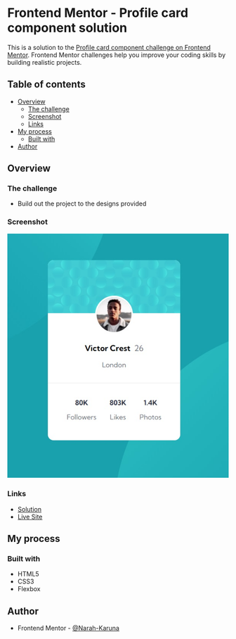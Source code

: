 # Frontend Mentor - Profile card component solution

This is a solution to the [Profile card component challenge on Frontend Mentor](https://www.frontendmentor.io/challenges/profile-card-component-cfArpWshJ). Frontend Mentor challenges help you improve your coding skills by building realistic projects. 

## Table of contents

- [Overview](#overview)
  - [The challenge](#the-challenge)
  - [Screenshot](#screenshot)
  - [Links](#links)
- [My process](#my-process)
  - [Built with](#built-with)
- [Author](#author)

## Overview

### The challenge

- Build out the project to the designs provided

### Screenshot

![](./screenshot.jpg)

### Links

- [Solution](https://github.com/narahkaruna/frontendmentor.io/tree/main/profile-card-component-main)
- [Live Site](https://gentle-alpaca-951001.netlify.app/)

## My process

### Built with

- HTML5
- CSS3
- Flexbox

## Author

- Frontend Mentor - [@Narah-Karuna](https://www.frontendmentor.io/profile/narahkaruna)

